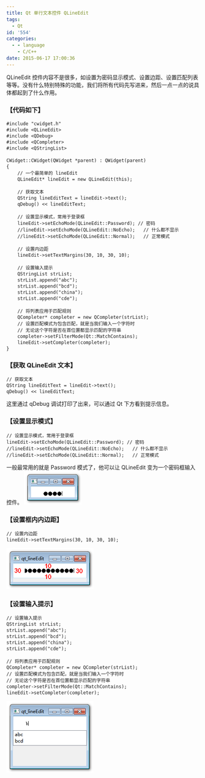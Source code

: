 ```yaml
---
title: Qt 单行文本控件 QLineEdit
tags:
  - Qt
id: '554'
categories:
  - - language
    - C/C++
date: 2015-06-17 17:00:36
---
```


QLineEdit 控件内容不是很多，如设置为密码显示模式、设置边距、设置匹配列表等等。没有什么特别特殊的功能，我们将所有代码先写进来，然后一点一点的说具体都起到了什么作用。
<!-- more -->
### 【代码如下】

```
#include "cwidget.h"
#include <QLineEdit>
#include <QDebug>
#include <QCompleter>
#include <QStringList>

CWidget::CWidget(QWidget *parent) : QWidget(parent)
{
    // 一个最简单的 lineEdit
    QLineEdit* lineEdit = new QLineEdit(this);

    // 获取文本
    QString lineEditText = lineEdit->text();
    qDebug() << lineEditText;

    // 设置显示模式，常用于登录框
    lineEdit->setEchoMode(QLineEdit::Password); // 密码
    //lineEdit->setEchoMode(QLineEdit::NoEcho);   // 什么都不显示
    //lineEdit->setEchoMode(QLineEdit::Normal);   // 正常模式

    // 设置内边距
    lineEdit->setTextMargins(30, 10, 30, 10);

    // 设置输入提示
    QStringList strList;
    strList.append("abc");
    strList.append("bcd");
    strList.append("china");
    strList.append("cde");

    // 将列表应用于匹配规则
    QCompleter* completer = new QCompleter(strList);
    // 设置匹配模式为包含匹配，就是当我们输入一个字符时
    // 无论这个字符是否在首位置都显示匹配的字符串
    completer->setFilterMode(Qt::MatchContains);
    lineEdit->setCompleter(completer);
}
```

### 【获取 QLineEdit 文本】

```
// 获取文本
QString lineEditText = lineEdit->text();
qDebug() << lineEditText;
```

这里通过 qDebug 调试打印了出来，可以通过 Qt 下方看到提示信息。

### 【设置显示模式】

```
// 设置显示模式，常用于登录框
lineEdit->setEchoMode(QLineEdit::Password); // 密码
//lineEdit->setEchoMode(QLineEdit::NoEcho);   // 什么都不显示
//lineEdit->setEchoMode(QLineEdit::Normal);   // 正常模式
```

一般最常用的就是 Password 模式了，他可以让 QLineEdit 变为一个密码框输入控件。 [![2015-06-17_165706](/images/2015/06/2015-06-17_165706.png)](/images/2015/06/2015-06-17_165706.png)

### 【设置框内内边距】

```
// 设置内边距
lineEdit->setTextMargins(30, 10, 30, 10);
```

[![2015-06-17_165757](/images/2015/06/2015-06-17_165757.png)](/images/2015/06/2015-06-17_165757.png)

### 【设置输入提示】

```
// 设置输入提示
QStringList strList;
strList.append("abc");
strList.append("bcd");
strList.append("china");
strList.append("cde");

// 将列表应用于匹配规则
QCompleter* completer = new QCompleter(strList);
// 设置匹配模式为包含匹配，就是当我们输入一个字符时
// 无论这个字符是否在首位置都显示匹配的字符串
completer->setFilterMode(Qt::MatchContains);
lineEdit->setCompleter(completer);
```

[![2015-06-17_165938](/images/2015/06/2015-06-17_165938.png)](/images/2015/06/2015-06-17_165938.png)